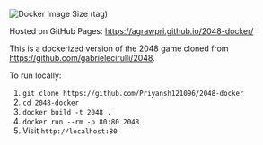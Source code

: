 ![Docker Image Size (tag)](https://img.shields.io/docker/image-size/agrawpri/2048-docker/latest)

Hosted on GitHub Pages: https://agrawpri.github.io/2048-docker/

This is a dockerized version of the 2048 game cloned from https://github.com/gabrielecirulli/2048.

To run locally:
1. `git clone https://github.com/Priyansh121096/2048-docker`
2. `cd 2048-docker`
3. `docker build -t 2048 .`
4. `docker run --rm -p 80:80 2048`
5. Visit `http://localhost:80`
